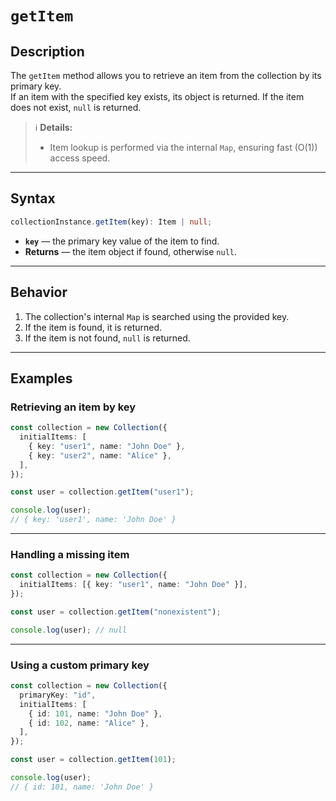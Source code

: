 # `getItem`

## Description

The `getItem` method allows you to retrieve an item from the collection by its primary key.  
If an item with the specified key exists, its object is returned. If the item does not exist, `null` is returned.

> ℹ️ **Details:**
>
> - Item lookup is performed via the internal `Map`, ensuring fast (O(1)) access speed.

---

## Syntax

```ts
collectionInstance.getItem(key): Item | null;
```

- **`key`** — the primary key value of the item to find.
- **Returns** — the item object if found, otherwise `null`.

---

## Behavior

1. The collection's internal `Map` is searched using the provided key.
2. If the item is found, it is returned.
3. If the item is not found, `null` is returned.

---

## Examples

### Retrieving an item by key

```ts
const collection = new Collection({
  initialItems: [
    { key: "user1", name: "John Doe" },
    { key: "user2", name: "Alice" },
  ],
});

const user = collection.getItem("user1");

console.log(user);
// { key: 'user1', name: 'John Doe' }
```

---

### Handling a missing item

```ts
const collection = new Collection({
  initialItems: [{ key: "user1", name: "John Doe" }],
});

const user = collection.getItem("nonexistent");

console.log(user); // null
```

---

### Using a custom primary key

```ts
const collection = new Collection({
  primaryKey: "id",
  initialItems: [
    { id: 101, name: "John Doe" },
    { id: 102, name: "Alice" },
  ],
});

const user = collection.getItem(101);

console.log(user);
// { id: 101, name: 'John Doe' }
```
